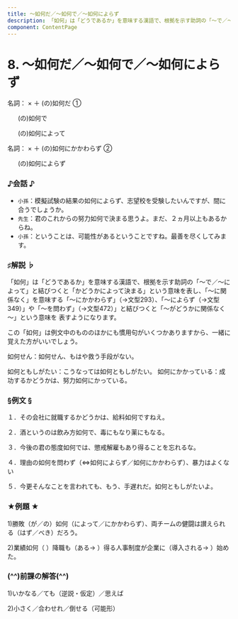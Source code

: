```yaml
---
title: ～如何だ／～如何で／～如何によらず
description: 「如何」は「どうであるか」を意味する漢語で、根拠を示す助詞の「～で／～によって」と結びつくと「かどうかによって決まる」という意味を表し、「～に関係なく」を意味する「～にかかわらず」（→文型293）、「～によらず（→文型349）」や「～を問わず」（→文型472）」と結びつくと「～がどうかに関係なく～」という意味を 表すようになります。
component: ContentPage
---
```



# 8. ～如何だ／～如何で／～如何によらず
名詞： × ＋ (の)如何だ ①

                       (の)如何で  

                       (の)如何によって  

名詞： × ＋ (の)如何にかかわらず ②

                       (の)如何によらず  

### ♪会話 ♪
- `小孫`：模擬試験の結果の如何によらず、志望校を受験したいんですが、間に合うでしょうか。 
- `先生`：君のこれからの努力如何で決まる思うよ。まだ、２ヵ月以上もあるからね。 
- `小孫`：ということは、可能性があるということですね。最善を尽くしてみます。

### ♯解説 ♭
「如何」は「どうであるか」を意味する漢語で、根拠を示す助詞の「～で／～によって」と結びつくと「かどうかによって決まる」という意味を表し、「～に関係なく」を意味する「～にかかわらず」（→文型293）、「～によらず（→文型349）」や「～を問わず」（→文型472）」と結びつくと「～がどうかに関係なく～」という意味を 表すようになります。

この「如何」は例文中のもののほかにも慣用句がいくつかありますから、一緒に覚えた方がいいでしょう。 

如何せん：如何せん、もはや救う手段がない。

如何ともしがたい：こうなっては如何ともしがたい。 如何にかかっている：成功するかどうかは、努力如何にかっている。

### §例文 §
１．その会社に就職するかどうかは、給料如何ですねえ。

２．酒というのは飲み方如何で、毒にもなり薬にもなる。

３．今後の君の態度如何では、懲戒解雇もあり得ることを忘れるな。

４．理由の如何を問わず（⇔如何によらず／如何にかかわらず）、暴力はよくない

５．今更そんなことを言われても、もう、手遅れだ。如何ともしがたいよ。

### ★例題 ★
1)勝敗（が／の）如何（によって／にかかわらず）、両チームの健闘は讃えられる（はず／べき）だろう。

2)業績如何（ ）降職も（ある→ ）得る人事制度が企業に（導入される→ ）始めた。

### (^^)前課の解答(^^)
1)いかなる／ても（逆説・仮定）／思えば

2)小さく／合わせれ／倒せる（可能形）
